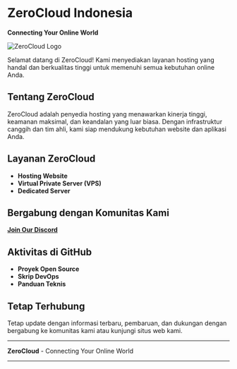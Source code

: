 # ZeroCloud Indonesia
**Connecting Your Online World**

![ZeroCloud Logo](https://dash.zerocloud.id/themes/bannerzerocloudindonesia.gif)

Selamat datang di ZeroCloud! Kami menyediakan layanan hosting yang handal dan berkualitas tinggi untuk memenuhi semua kebutuhan online Anda.

## Tentang ZeroCloud
ZeroCloud adalah penyedia hosting yang menawarkan kinerja tinggi, keamanan maksimal, dan keandalan yang luar biasa. Dengan infrastruktur canggih dan tim ahli, kami siap mendukung kebutuhan website dan aplikasi Anda.

## Layanan ZeroCloud
- **Hosting Website**
- **Virtual Private Server (VPS)**
- **Dedicated Server**

## Bergabung dengan Komunitas Kami
[**Join Our Discord**](https://discord.zerocloud.id)

## Aktivitas di GitHub
- **Proyek Open Source**
- **Skrip DevOps**
- **Panduan Teknis**

## Tetap Terhubung
Tetap update dengan informasi terbaru, pembaruan, dan dukungan dengan bergabung ke komunitas kami atau kunjungi situs web kami.

---

**ZeroCloud** - Connecting Your Online World

---
